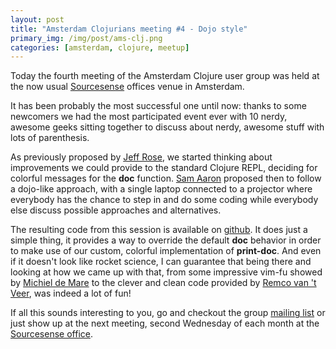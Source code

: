 ```yaml
---
layout: post
title: "Amsterdam Clojurians meeting #4 - Dojo style"
primary_img: /img/post/ams-clj.png
categories: [amsterdam, clojure, meetup]
---
```


Today the fourth meeting of the Amsterdam Clojure user group was held at the now usual <a href="http://www.sourcesense.com">Sourcesense</a> offices venue in Amsterdam.

It has been probably the most successful one until now: thanks to some newcomers we had the most participated event ever with 10 nerdy, awesome geeks sitting together to discuss about nerdy, awesome stuff with lots of parenthesis.

As previously proposed by <a href="http://lifeisagraph.net/">Jeff Rose</a>, we started thinking about improvements we could provide to the standard Clojure REPL, deciding for colorful messages for the <strong>doc</strong> function. <a href="http://sam.aaron.name/">Sam Aaron</a> proposed then to follow a dojo-like approach, with a single laptop connected to a projector where everybody has the chance to step in and do some coding while everybody else discuss possible approaches and alternatives.

The resulting code from this session is available on <a href="http://github.com/ams-clj/clansi">github</a>. It does just a simple thing, it provides a way to override the default <strong>doc</strong> behavior in order to make use of our custom, colorful implementation of <strong>print-doc</strong>. And even if it doesn't look like rocket science, I can guarantee that being there and looking at how we came up with that, from some impressive vim-fu showed by <a href="http://blog.rubyenrails.nl/">Michiel de Mare</a> to the clever and clean code provided by <a href="http://blog.remvee.net/">Remco van 't Veer</a>, was indeed a lot of fun!

If all this sounds interesting to you, go and checkout the group <a href="http://groups.google.com/group/amsterdam-clojurians">mailing list</a> or just show up at the next meeting, second Wednesday of each month at the <a href="http://www.sourcesense.nl/contact/">Sourcesense office</a>.

